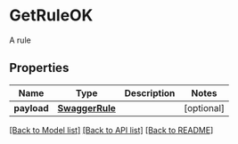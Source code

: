 # GetRuleOK

A rule
## Properties
Name | Type | Description | Notes
------------ | ------------- | ------------- | -------------
**payload** | [**SwaggerRule**](SwaggerRule.md) |  | [optional] 

[[Back to Model list]](../README.md#documentation-for-models) [[Back to API list]](../README.md#documentation-for-api-endpoints) [[Back to README]](../README.md)


